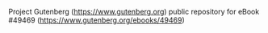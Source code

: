 Project Gutenberg (https://www.gutenberg.org) public repository for
eBook #49469 (https://www.gutenberg.org/ebooks/49469)
